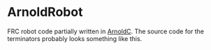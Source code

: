 # ArnoldRobot

FRC robot code partially written in [ArnoldC](https://github.com/lhartikk/ArnoldC). The source code for the terminators probably looks something like this.
